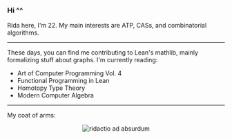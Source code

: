### Hi ^^

Rida here, I'm 22. My main interests are ATP, CASs, and combinatorial algorithms.
___
These days, you can find me contributing to Lean's mathlib, mainly formalizing stuff about graphs. I'm currently reading:
- Art of Computer Programming Vol. 4
- Functional Programming in Lean
- Homotopy Type Theory
- Modern Computer Algebra
___
My coat of arms:
<p align="center">
  <img src="https://github.com/Rida-Hamadani/Rida-Hamadani/assets/106540880/71282ce0-4b33-4e03-a278-e41e49527adc" alt="ridactio ad absurdum"/>
</p>
